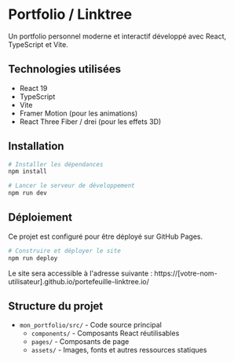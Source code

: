 # Portfolio / Linktree

Un portfolio personnel moderne et interactif développé avec React, TypeScript et Vite.

## Technologies utilisées

- React 19
- TypeScript
- Vite
- Framer Motion (pour les animations)
- React Three Fiber / drei (pour les effets 3D)

## Installation

```bash
# Installer les dépendances
npm install

# Lancer le serveur de développement
npm run dev
```

## Déploiement

Ce projet est configuré pour être déployé sur GitHub Pages.

```bash
# Construire et déployer le site
npm run deploy
```

Le site sera accessible à l'adresse suivante : https://[votre-nom-utilisateur].github.io/portefeuille-linktree.io/

## Structure du projet

- `mon_portfolio/src/` - Code source principal
  - `components/` - Composants React réutilisables
  - `pages/` - Composants de page
  - `assets/` - Images, fonts et autres ressources statiques 